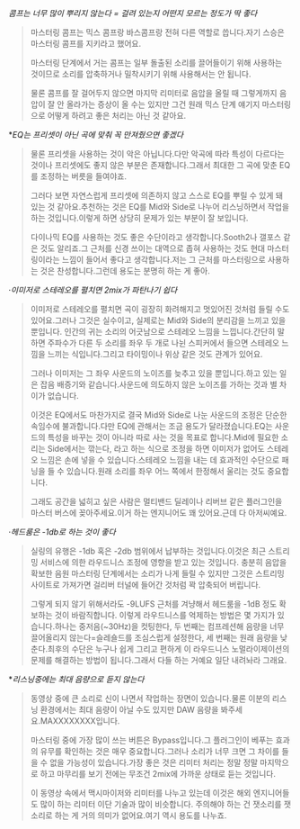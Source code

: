 *콤프는 너무 많이 뿌리지 않는다 = 걸려 있는지 어떤지 모르는 정도가 딱 좋다*
>마스터링 콤프는 믹스 콤프랑 바스콤프랑 전혀 다른 역할로 씁니다.자기 스승은 마스터링 콤프를 지키라고 했어요.
>
> 마스터링 단계에서 거는 콤프는 일부 돌출된 소리를 끌어들이기 위해 사용하는 것이므로 소리를 압축하거나 밀착시키기 위해 사용해서는 안 됩니다.
>
>물론 콤프를 잘 걸어두지 않으면 마지막 리미터로 음압을 올릴 때 그렇게까지 음압이 잘 안 올라가는 증상이 올 수는 있지만 그건 원래 믹스 단계 얘기지 마스터링으로 어떻게 하려고 좋은 처리는 아닌 것 같아요.

**EQ는 프리셋이 아닌 곡에 맞춰 꼭 만져줬으면 좋겠다*
>물론 프리셋을 사용하는 것이 악은 아닙니다.다만 악곡에 따라 특성이 다르다는 것이나 프리셋에도 좋지 않은 부분은 존재합니다.그래서 최대한 그 곡에 맞춘 EQ를 조정하는 버릇을 들여야죠.
>
>그러다 보면 자연스럽게 프리셋에 의존하지 않고 스스로 EQ를 뿌릴 수 있게 돼 있는 것 같아요.추천하는 것은 EQ를 Mid와 Side로 나누어 리스닝하면서 작업을 하는 것입니다.이렇게 하면 상당히 문제가 있는 부분이 잘 보입니다.
>
>다이나믹 EQ를 사용하는 것도 좋은 수단이라고 생각합니다.Sooth2나 갤포스 같은 것도 알리죠.그 근처를 신경 쓰이는 대역으로 좁혀 사용하는 것도 현대 마스터링이라는 느낌이 들어서 좋다고 생각합니다.저는 그 근처를 마스터링으로 사용하는 것은 찬성합니다.그런데 용도는 분명히 하는 게 좋아.

·*이미저로 스테레오를 펼치면 2mix가 파탄나기 쉽다*
> 이미저로 스테레오를 펼치면 곡이 굉장히 화려해지고 멋있어진 것처럼 들릴 수도 있어요.그러나 그것은 실수이고, 실제로는 Mid와 Side의 분리감을 느끼고 있을 뿐입니다.
>인간의 귀는 소리의 어긋남으로 스테레오 느낌을 느낍니다.간단히 말하면 주파수가 다른 두 소리를 좌우 두 개로 나뉜 스피커에서 들으면 스테레오 느낌을 느끼는 식입니다.그리고 타이밍이나 위상 같은 것도 관계가 있어요.
>
>그러나 이미저는 그 좌우 사운드의 노이즈를 늦추고 있을 뿐입니다.하고 있는 일은 잡음 배증기와 같습니다.사운드에 의도하지 않은 노이즈를 가하는 것과 별 차이가 없습니다.
>
>이것은 EQ에서도 마찬가지로 결국 Mid와 Side로 나눈 사운드의 조정은 단순한 속임수에 불과합니다.다만 EQ에 관해서는 조금 용도가 달라졌습니다.EQ는 사운드의 특성을 바꾸는 것이 아니라 따로 사는 것을 목표로 합니다.Mid에 필요한 소리는 Side에서는 깎는다, 라고 하는 식으로 조정을 하면 이미저가 없어도 스테레오 느낌은 손에 넣을 수 있습니다.스테레오 느낌을 내는 데 효과적인 수단으로 패닝을 들 수 있습니다.원래 소리를 좌우 어느 쪽에서 한정해서 울리는 것도 중요합니다.
>
>그래도 공간을 넓히고 싶은 사람은 멀티밴드 딜레이나 리버브 같은 플러그인을 마스터 버스에 꽂아주세요.이거 하는 엔지니어도 꽤 있어요.근데 다 아저씨예요.
>

·*헤드룸은 -1db로 하는 것이 좋다*
> 실링의 유행은 -1db 혹은 -2db 범위에서 납부하는 것입니다.이것은 최근 스트리밍 서비스에 의한 라우드니스 조정에 영향을 받고 있는 것입니다.
>충분히 음압을 확보한 음원 마스터링 단계에서는 소리가 나게 들릴 수 있지만 그것은 스트리밍 사이트로 가져가면 걸리버 터널에 들어간 것처럼 꽉 압축되어 버립니다.
>
>그렇게 되지 않기 위해서라도 -9LUFS 근처를 겨냥해서 헤드룸을 -1dB 정도 확보하는 것이 바람직합니다.
>이렇게 라우드니스를 억제하는 방법은 몇 가지가 있습니다.하나는 중저음(~30Hz)을 컷팅한다, 두 번째는 컴프레션해 음량을 너무 끌어올리지 않는다=슬레숄드를 조심스럽게 설정한다, 세 번째는 원래 음량을 낮춘다.최후의 수단은 누구나 쉽게 그리고 편하게 이 라우드니스 노멀라이제이션의 문제를 해결하는 방법이 됩니다.그래서 다들 하는 거예요 일단 내려놔라 그래요.

**리스닝중에는 최대 음량으로 듣지 않는다*
> 동영상 중에 큰 소리로 신이 나면서 작업하는 장면이 있습니다.물론 이분의 리스닝 환경에서는 최대 음량이 아닐 수도 있지만 DAW 음량을 봐주세요.MAXXXXXXXX입니다.
>
>마스터링 중에 가장 많이 쓰는 버튼은 Bypass입니다.그 플러그인이 베푸는 효과의 유무를 확인하는 것은 매우 중요합니다.그러나 소리가 너무 크면 그 차이를 들을 수 없을 가능성이 있습니다.가장 좋은 것은 리미터 처리는 정말 정말 마지막으로 하고 마무리를 보기 전에는 무조건 2mix에 가까운 상태로 듣는 것입니다.
>
>이 동영상 속에서 맥시마이저와 리미터를 나누고 있는데 이것은 해외 엔지니어들도 많이 하는 리미터 이단 기술과 많이 비슷합니다.
>주의해야 하는 건 잿소리를 잿소리로 하는 게 거의 의미가 없어요.여기 역시 용도를 나누죠.
